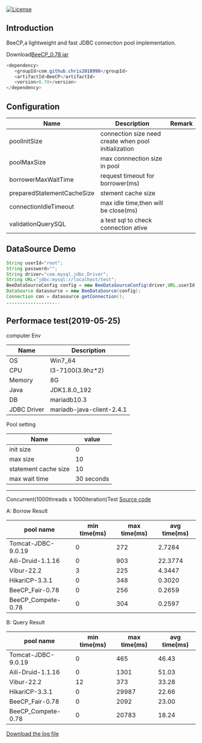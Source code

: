 [![License](https://img.shields.io/badge/license-Apache%202-4EB1BA.svg)](https://www.apache.org/licenses/LICENSE-2.0.html)

Introduction
---
BeeCP,a lightweight and  fast JDBC connection pool implementation. 

Download<a href="http://central.maven.org/maven2/com/github/chris2018998/BeeCP/0.78/BeeCP-0.78.jar">BeeCP_0.78.jar</a>

```java
<dependency>
   <groupId>com.github.chris2018998</groupId>
   <artifactId>BeeCP</artifactId>
   <version>0.78</version>
</dependency>

```

Configuration
---
|  Name  |   Description |   Remark |
| ------------ | ------------ | ------------ |
| poolInitSize  | connection size need create when pool initialization  |   |
| poolMaxSize |  max connnection size in pool |    |
| borrowerMaxWaitTime |request timeout for borrower(ms)  |   |
| preparedStatementCacheSize | stement cache size |   |
| connectionIdleTimeout  | max idle time,then will be close(ms)  |    |
| validationQuerySQL |  a test sql to check connection ative   |    |   |

DataSource Demo
---
```java
String userId="root";
String password="";
String driver="com.mysql.jdbc.Driver";
String URL="jdbc:mysql://localhost/test";
BeeDataSourceConfig config = new BeeDataSourceConfig(driver,URL,userId,password);
DataSource datasource = new BeeDataSource(config);
Connection con = datasource.getConnection();
....................
```

Performace test(2019-05-25)
---

computer Env

|  Name        |  Description | 
| ------------ | ------------ | 
|  OS          | Win7_64      |   
| CPU          | I3-7100(3.9hz*2) |  
| Memory       | 8G           |   
| Java         |JDK1.8.0_192  |  
|  DB          | mariadb10.3  |  
| JDBC Driver  | mariadb-java-client-2.4.1  |   |  

Pool setting 

|  Name                |  value     | 
| ------------         | -----------| 
| init size            | 0          |   
| max size             | 10         |  
| statement cache size | 10         | 
| max wait time        | 30 seconds |  |  

---
Concurrent(1000threads x 1000iteration)Test <a href="https://github.com/Chris2018998/BeeCP/blob/master/doc/Jdbc-Performace.zip">Source code</a> 

A: Borrow Result

|  pool name          |  min time(ms)    |  max time(ms)     | avg time(ms)  | 
| ------------        | ------------     | ------------      | ------------  | 
| Tomcat-JDBC-9.0.19  |  0               | 272               |   2.7284      | 
| Aili-Druid-1.1.16   |  0               | 903               |   22.3774     | 
| Vibur-22.2          |  3               | 225               |   4.3447      | 
| HikariCP-3.3.1      |  0               | 348               |   0.3020      | 
| BeeCP_Fair-0.78     |  0               | 256               |   0.2659      | 
| BeeCP_Compete-0.78  |  0               | 304               |   0.2597      | 

B: Query Result

|  pool name          |  min time(ms)    | max time(ms)      | avg time(ms)  | 
| ------------        | ------------     | ------------      | ------------  | 
| Tomcat-JDBC-9.0.19  |  0               | 465               |   46.43       | 
| Aili-Druid-1.1.16   |  0               | 1301              |   51.03       | 
| Vibur-22.2          |  12              | 373               |   33.28       | 
| HikariCP-3.3.1      |  0               | 29987             |   22.66       | 
| BeeCP_Fair-0.78     |  0               | 2092              |   23.00       | 
| BeeCP_Compete-0.78  |  0               | 20783             |   18.24       | 

<a href="https://github.com/Chris2018998/BeeCP/blob/master/doc/JDBCPool.log">Download the log file</a> 

